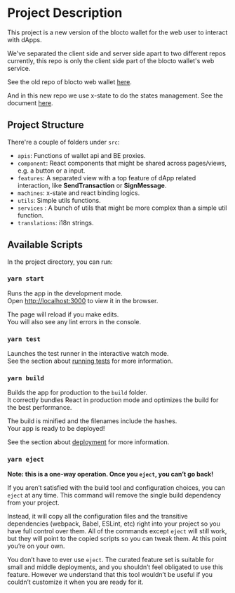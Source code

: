 # Project Description

This project is a new version of the blocto wallet for the web user to interact with dApps.

We've separated the client side and server side apart to two different repos currently, this repo is only the client side part of the blocto wallet's web service.  

See the old repo of blocto web wallet [here](https://github.com/portto/wallet-webapp).

And in this new repo we use x-state to do the states management. See the document [here](https://xstate.js.org/docs/guides/states.html#api).

## Project Structure

There're a couple of folders under `src`:

- `apis`: Functions of wallet api and BE proxies.
- `component`: React components that might be shared across pages/views, e.g. a button or a input.
- `features`: A separated view with a top feature of dApp related interaction, like **SendTransaction** or **SignMessage**.
- `machines`: x-state and react binding logics.
- `utils`: Simple utils functions.
- `services` : A bunch of utils that might be more complex than a simple util function.
- `translations`: i18n strings.

## Available Scripts

In the project directory, you can run:

### `yarn start`

Runs the app in the development mode.\
Open [http://localhost:3000](http://localhost:3000) to view it in the browser.

The page will reload if you make edits.\
You will also see any lint errors in the console.

### `yarn test`

Launches the test runner in the interactive watch mode.\
See the section about [running tests](https://facebook.github.io/create-react-app/docs/running-tests) for more information.

### `yarn build`

Builds the app for production to the `build` folder.\
It correctly bundles React in production mode and optimizes the build for the best performance.

The build is minified and the filenames include the hashes.\
Your app is ready to be deployed!

See the section about [deployment](https://facebook.github.io/create-react-app/docs/deployment) for more information.

### `yarn eject`

**Note: this is a one-way operation. Once you `eject`, you can’t go back!**

If you aren’t satisfied with the build tool and configuration choices, you can `eject` at any time. This command will remove the single build dependency from your project.

Instead, it will copy all the configuration files and the transitive dependencies (webpack, Babel, ESLint, etc) right into your project so you have full control over them. All of the commands except `eject` will still work, but they will point to the copied scripts so you can tweak them. At this point you’re on your own.

You don’t have to ever use `eject`. The curated feature set is suitable for small and middle deployments, and you shouldn’t feel obligated to use this feature. However we understand that this tool wouldn’t be useful if you couldn’t customize it when you are ready for it.

